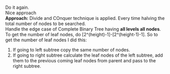 Do it again.<br>
Nice approach<br>
**Approach:** Divide and COnquer technique is applied. Every time halving the total number of nodes to be searched.<br>
Handle the edge case of Complete Binary Tree having **all levels all nodes**.<br>
To get the number of leaf nodes, do [2^(height)-1]-[2^(height-1)-1].
So to get the number of leaf nodes I did this:<br>
1. If going to left subtree copy the same number of nodes.<br>
2. If going to right subtree calculate the leaf nodes of the left subtree, add them to the previous coming leaf nodes from parent and pass to the right subtree.<br>